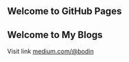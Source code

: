## Welcome to GitHub Pages


## Welcome to My Blogs

Visit link [medium.com/@bodin](https://medium.com/@bodin) 
